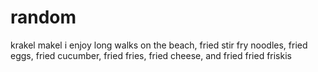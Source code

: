# random
krakel makel
i enjoy long walks on the beach, fried stir fry noodles, fried eggs, fried cucumber, fried fries, fried cheese, and fried fried friskis
